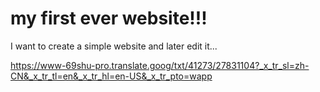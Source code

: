 # my first ever website!!!
I want to create a simple website and later edit it... 


https://www-69shu-pro.translate.goog/txt/41273/27831104?_x_tr_sl=zh-CN&_x_tr_tl=en&_x_tr_hl=en-US&_x_tr_pto=wapp
